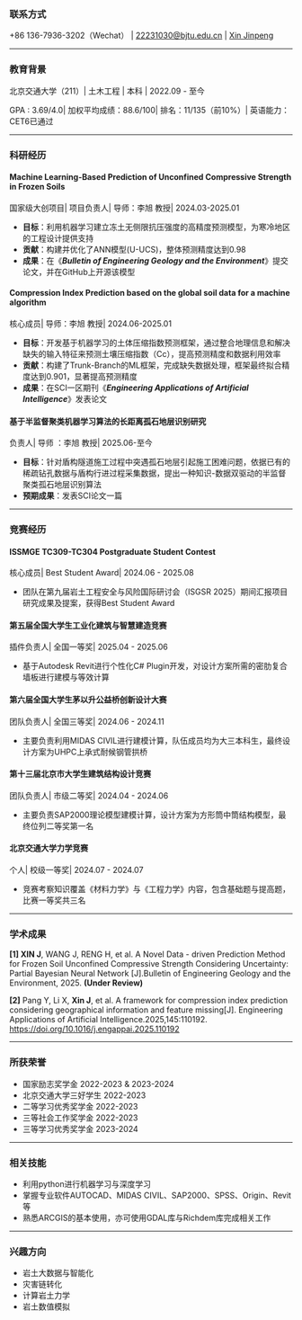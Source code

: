 ### 联系方式  

+86 136-7936-3202（Wechat） | [22231030@bjtu.edu.cn](mailto:22231030@bjtu.edu.cn) | [Xin Jinpeng](https://jinpeng-xin.github.io/)

------------


### 教育背景

北京交通大学（211）| 土木工程 | 本科 | 2022.09 - 至今

GPA : 3.69/4.0| 加权平均成绩：88.6/100| 排名：11/135（前10%）| 英语能力：CET6已通过

------------


### 科研经历

#### Machine Learning-Based Prediction of Unconfined Compressive Strength in Frozen Soils

国家级大创项目| 项目负责人| 导师：李旭 教授| 2024.03-2025.01

- **目标**：利用机器学习建立冻土无侧限抗压强度的高精度预测模型，为寒冷地区的工程设计提供支持
- **贡献**：构建并优化了ANN模型(U-UCS)，整体预测精度达到0.98
- **成果**：在《**_Bulletin of Engineering Geology and the Environment_**》提交论文，并在GitHub上开源该模型
  
#### Compression Index Prediction based on the global soil data for a machine algorithm

核心成员| 导师：李旭 教授| 2024.06-2025.01

- **目标**：开发基于机器学习的土体压缩指数预测框架，通过整合地理信息和解决缺失的输入特征来预测土壤压缩指数（Cc），提高预测精度和数据利用效率
- **贡献**：构建了Trunk-Branch的ML框架，完成缺失数据处理，框架最终拟合精度达到0.901，显著提高预测精度
- **成果**：在SCI一区期刊《**_Engineering Applications of Artificial Intelligence_**》发表论文 
  
#### 基于半监督聚类机器学习算法的长距离孤石地层识别研究

负责人| 导师 ：李旭 教授| 2025.06-至今

- **目标**：针对盾构隧道施工过程中突遇孤石地层引起施工困难问题，依据已有的稀疏钻孔数据与盾构行进过程采集数据，提出一种知识-数据双驱动的半监督聚类孤石地层识别算法
- **预期成果**：发表SCI论文一篇

------------


### 竞赛经历

#### ISSMGE TC309-TC304 Postgraduate Student Contest  

核心成员| Best Student Award| 2024.06 - 2025.08

- 团队在第九届岩土工程安全与风险国际研讨会（ISGSR 2025）期间汇报项目研究成果及提案，获得Best Student Award

#### 第五届全国大学生工业化建筑与智慧建造竞赛  

插件负责人| 全国一等奖| 2025.04 - 2025.06

- 基于Autodesk Revit进行个性化C# Plugin开发，对设计方案所需的密肋复合墙板进行建模与等效计算

#### 第六届全国大学生茅以升公益桥创新设计大赛  

团队负责人| 全国三等奖| 2024.06 - 2024.11

- 主要负责利用MIDAS CIVIL进行建模计算，队伍成员均为大三本科生，最终设计方案为UHPC上承式耐候钢管拱桥

#### 第十三届北京市大学生建筑结构设计竞赛  

团队负责人| 市级二等奖| 2024.04 - 2024.06

- 主要负责SAP2000理论模型建模计算，设计方案为方形筒中筒结构模型，最终位列二等奖第一名

#### 北京交通大学力学竞赛  

个人| 校级一等奖| 2024.07 - 2024.07

- 竞赛考察知识覆盖《材料力学》与《工程力学》内容，包含基础题与提高题，比赛一等奖共三名

------------


### 学术成果

**\[1\] XIN J**, WANG J, RENG H, et al. A Novel Data - driven Prediction Method for Frozen Soil Unconfined Compressive Strength Considering Uncertainty: Partial Bayesian Neural Network \[J\].Bulletin of Engineering Geology and the Environment, 2025. **(Under Review)**

**\[2\]** Pang Y, Li X, **Xin J**, et al. A framework for compression index prediction considering geographical information and feature missing\[J\]. Engineering Applications of Artificial Intelligence.2025,145:110192. https://doi.org/10.1016/j.engappai.2025.110192

------------


### 所获荣誉

- 国家励志奖学金 2022-2023 & 2023-2024
- 北京交通大学三好学生 2022-2023
- 二等学习优秀奖学金 2022-2023
- 三等社会工作奖学金 2022-2023
- 三等学习优秀奖学金 2023-2024

------------


### 相关技能

- 利用python进行机器学习与深度学习
- 掌握专业软件AUTOCAD、MIDAS CIVIL、SAP2000、SPSS、Origin、Revit等
- 熟悉ARCGIS的基本使用，亦可使用GDAL库与Richdem库完成相关工作

------------


### 兴趣方向

- 岩土大数据与智能化
- 灾害链转化
- 计算岩土力学
- 岩土数值模拟
